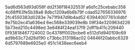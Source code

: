 5ad6d563d93d058f
dd2f36f18432553f
a6d1c25cebabc358
4c68ff63fe5b38a8
8dbc1209a6b6b79f
cdad527656336976
2fc4550383d0283e
7e71f947d9b4ad52
63944007761c6dbf
9e75b2ec41a636ed
6ec568e339039e8b
09f34e320963d226
5b73ed210c4498ed
3e6484f24eaf37f9
2dff1b411c209440
0f93818467724002
0c4378ff002bcbe6
e512d1d940109c69
ad9b63c72d26d190
c73bbc313198ac02
04646f20abbc6329
6d5797689e6925e0
451c1438eec6eeb4
